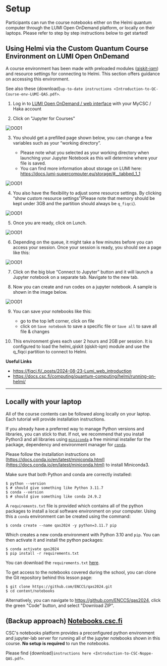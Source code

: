 # Setup

Participants can run the course notebooks either on the Helmi quantum computer through the LUMI Open OnDemand platform, or locally on their laptops. Please refer to step by step instructions below to get started!


## Using Helmi via the Custom Quantum Course Environment on LUMI Open OnDemand


A course environment has been made with preloaded modules ([qiskit-iqm](https://iqm-finland.github.io/qiskit-on-iqm/)) and resource settings for connecting to Helmi. This section offers guidance on accessing this environment.

See also these {download}`up-to-date instructions <Introduction-to-QC-Course-env-LUMI-QAS.pdf>`.

1. Log in to [LUMI Open OnDemand / web interface](https://www.lumi.csc.fi/public/) with your MyCSC / Haka account

2. Click on "Jupyter for Courses"

![OOD1](img/lumi-ood-1.png)

3. You should get a prefilled page shown below, you can change a few variables such as your “working directory”.

   - Please note what you selected as your working directory when launching your Jupyter Notebook as this will determine where your file is saved.
   - You can find more information about storage on LUMI here: https://docs.lumi-supercomputer.eu/storage/#__tabbed_1_1
  
![OOD1](img/lumi-ood-2.png)  

4. You also have the flexibility to adjust some resource settings. By clicking “show custom resource settings”(Please note that memory should be kept under 3GB and the partition should always be `q_fiqci`).

![OOD1](img/lumi-ood-3.png)  

5. Once you are ready, click on Lunch.

![OOD1](img/lumi-ood-4.png)  

6. Depending on the queue, it might take a few minutes before you can access your session. Once your session is ready, you should see a page like this:

![OOD1](img/lumi-ood-5.png)  

7. Click on the big blue “Connect to Jupyter” button and it will launch a Jupyter notebook on a separate tab. Navigate to the new tab.

8. Now you can create and run codes on a jupyter notebook. A sample is shown in the image below.

![OOD1](img/lumi-ood-6.png)  

9. You can save your notebooks like this:

   - go to the top left corner, click on file
   - click on `Save notebook` to save a specific file or `Save all` to save all file & changes

10. This environment gives each user 2 hours and 2GB per session. It is configured to load the helmi_qiskit (qiskit-iqm) module and use the q_fiqci partition to connect to Helmi.

**Useful Links**

- https://fiqci.fi/_posts/2024-08-23-Lumi_web_introduction
- https://docs.csc.fi/computing/quantum-computing/helmi/running-on-helmi/


---

## Locally with your laptop

All of the course contents can be followed along locally on your laptop. Each tutorial will provide installation instructions. 

If you already have a preferred way to manage Python versions and libraries, you can stick to that. If not, we recommend that you install Python3 and all libraries using [`miniconda`](https://docs.conda.io/en/latest/miniconda.html) a free minimal installer for the package, dependency and environment manager for [`conda`](https://docs.conda.io/en/latest/index.html>).

Please follow the installation instructions on [https://docs.conda.io/en/latest/miniconda.html](https://docs.conda.io/en/latest/miniconda.html) to install Miniconda3.

Make sure that both Python and conda are correctly installed:

```console
$ python --version
$ # should give something like Python 3.11.7
$ conda --version
$ # should give something like conda 24.9.2
```

A `requirements.txt` file is provided which contains all of the python packages to install a local software environment on your computer. Using this a `conda` environment can be created using the command:

```console
$ conda create --name qas2024 -y python=3.11.7 pip
```

Which creates a new conda environment with Python 3.10 and `pip`. You can then activate it and install the python packages:

```console
$ conda activate qas2024
$ pip install -r requirements.txt
```

You can download the `requirements.txt` [here](requirements.txt).

To get access to the notebooks covered during the school, you can clone the Git repository behind this lesson page:

```console
$ git clone https://github.com/ENCCS/qas2024.git
$ cd content/notebooks
```

Alternatively, you can navigate to https://github.com/ENCCS/qas2024, click the green "Code" button, and select "Download ZIP".


## (Backup approach) [Notebooks.csc.fi](https://notebooks.rahtiapp.fi/welcome)

CSC's notebooks platform provides a preconfigured python environment and jupyter-lab server for running all of the jupyter notebooks shown in this course. **No setup is required** to run the notebooks. 

Please find {download}`instructions here <Introduction-to-CSC-Noppe-QAS.pdf>`.


